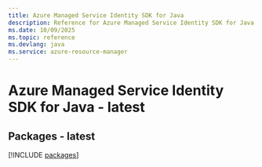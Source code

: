 ```yaml
---
title: Azure Managed Service Identity SDK for Java
description: Reference for Azure Managed Service Identity SDK for Java
ms.date: 10/09/2025
ms.topic: reference
ms.devlang: java
ms.service: azure-resource-manager
---
```

# Azure Managed Service Identity SDK for Java - latest
## Packages - latest
[!INCLUDE [packages](managed-service-identity-index.md)]